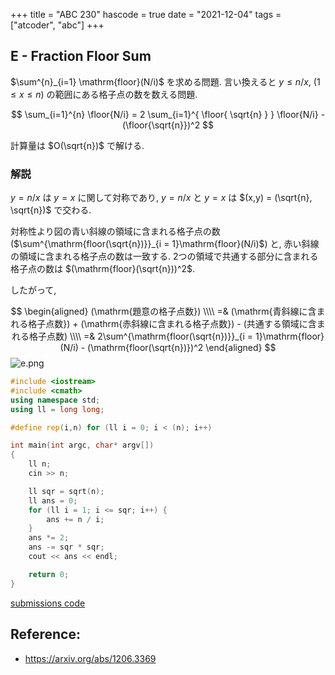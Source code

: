 +++
title = "ABC 230"
hascode = true
date = "2021-12-04"
tags = ["atcoder", "abc"]
+++




## E - Fraction Floor Sum

$\sum^{n}_{i=1} \mathrm{floor}(N/i)$ を求める問題.
言い換えると $y \le n / x$, $(1 \le x \le n)$ の範囲にある格子点の数を数える問題.

$$
    \sum_{i=1}^{n} \floor{N/i} = 
        2 \sum_{i=1}^{ \floor{ \sqrt{n} } }
            \floor{N/i} - (\floor{\sqrt{n}})^2
$$



計算量は $O(\sqrt{n})$ で解ける.


### 解説
$y = n/x$ は $y = x$ に関して対称であり, $y = n/x$ と $y = x$ は $(x,y) = (\sqrt{n}, \sqrt{n})$ で交わる.

対称性より図の青い斜線の領域に含まれる格子点の数 ($\sum^{\mathrm{floor(\sqrt{n})}}_{i = 1}\mathrm{floor}(N/i)$) と, 赤い斜線の領域に含まれる格子点の数は一致する. 2つの領域で共通する部分に含まれる格子点の数は $(\mathrm{floor}(\sqrt{n}))^2$.

したがって,

$$
\begin{aligned}
    (\mathrm{題意の格子点数}) \\\\ 
=& (\mathrm{青斜線に含まれる格子点数}) + (\mathrm{赤斜線に含まれる格子点数}) - (共通する領域に含まれる格子点数) \\\\
            =& 2\sum^{\mathrm{floor(\sqrt{n})}}_{i = 1}\mathrm{floor}(N/i) - (\mathrm{floor(\sqrt{n})})^2
\end{aligned}
$$
![e.png](/images/atcoder/abc/230/e.png)


```cpp
#include <iostream>
#include <cmath>
using namespace std;
using ll = long long;

#define rep(i,n) for (ll i = 0; i < (n); i++)

int main(int argc, char* argv[])
{
    ll n;
    cin >> n;

    ll sqr = sqrt(n);
    ll ans = 0;
    for (ll i = 1; i <= sqr; i++) {
        ans += n / i;
    }
    ans *= 2;
    ans -= sqr * sqr;
    cout << ans << endl;

    return 0;
}
```

[submissions code](https://atcoder.jp/contests/abc230/submissions/27677176)

## Reference:

* https://arxiv.org/abs/1206.3369

